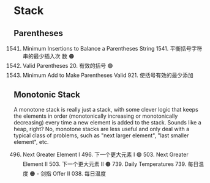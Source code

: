 # Stack

## Parentheses

1541. Minimum Insertions to Balance a Parentheses String 1541. 平衡括号字符串的最少插⼊次 数 🟠
1542. Valid Parentheses 20. 有效的括号 🟢
1543. Minimum Add to Make Parentheses Valid 921. 使括号有效的最少添加

## Monotonic Stack

A monotone stack is really just a stack, with some clever logic that keeps the elements in order (monotonically increasing or monotonically decreasing) every time a new element is added to the stack. Sounds like a heap, right? No, monotone stacks are less useful and only deal with a typical class of problems, such as "next larger element", "last smaller element", etc.

496. Next Greater Element I 496. 下⼀个更⼤元素 I 🟢 503. Next Greater Element II 503. 下⼀个更⼤元素 II 🟠 739. Daily Temperatures 739. 每⽇温度 🟠 - 剑指 Offer II 038. 每⽇温度
